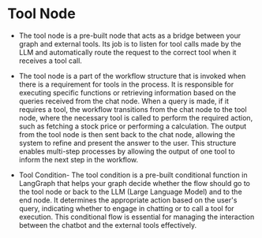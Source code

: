 # Tool Node

- The tool node is a pre-built node that acts as a bridge between your graph and external tools. Its job is to listen for tool calls made by the LLM and automatically route the request to the correct tool when it receives a tool call.

- The tool node is a part of the workflow structure that is invoked when there is a requirement for tools in the process. It is responsible for executing specific functions or retrieving information based on the queries received from the chat node. When a query is made, if it requires a tool, the workflow transitions from the chat node to the tool node, where the necessary tool is called to perform the required action, such as fetching a stock price or performing a calculation. The output from the tool node is then sent back to the chat node, allowing the system to refine and present the answer to the user. This structure enables multi-step processes by allowing the output of one tool to inform the next step in the workflow.

- Tool Condition- The tool condition is a pre-built conditional function in LangGraph that helps your graph decide whether the flow should go to the tool node or back to the LLM (Large Language Model) and to the end node. It determines the appropriate action based on the user's query, indicating whether to engage in chatting or to call a tool for execution. This conditional flow is essential for managing the interaction between the chatbot and the external tools effectively.
